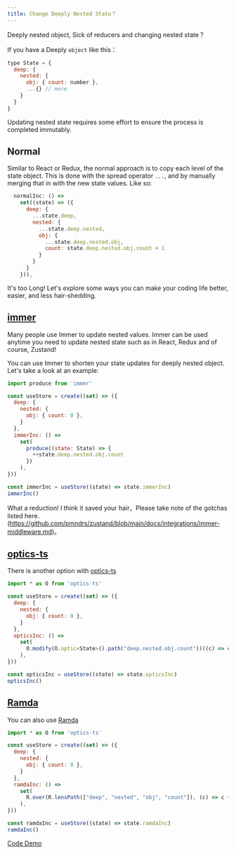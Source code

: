 ```yaml
---
title: Change Deeply Nested State？
---
```


Deeply nested object, Sick of reducers and changing nested state？

If you have a Deeply `object` like this：
```js
type State = {
  deep: {
    nested: {
      obj: { count: number },
      ...{} // more
    }
  }
}
```
Updating nested state requires some effort to ensure the process is completed immutably.


## Normal
Similar to React or Redux, the normal approach is to copy each level of the state object. This is done with the spread operator `...`, and by manually merging that in with the new state values. Like so:
```js
  normalInc: () =>
    set((state) => ({
      deep: {
        ...state.deep,
        nested: {
          ...state.deep.nested,
          obj: {
            ...state.deep.nested.obj,
            count: state.deep.nested.obj.count + 1
          }
        }
      }
    })),
```
It's too Long! Let's explore some ways you can make your coding life better, easier, and less hair-shedding.


## [immer](https://github.com/immerjs/immer)
Many people use Immer to update nested values. Immer can be used anytime you need to update nested state such as in React, Redux and of course, Zustand!

You can use Immer to shorten your state updates for deeply nested object. Let's take a look at an example:
```js
import produce from 'immer'

const useStore = create((set) => ({
  deep: {
    nested: {
      obj: { count: 0 },
    }
  },
  immerInc: () =>
    set(
      produce((state: State) => {
        ++state.deep.nested.obj.count
      })
    ),
}))

const immerInc = useStore((state) => state.immerInc)
immerInc()
```
What a reduction! I think it saved your hair，Please take note of the gotchas listed here.(https://github.com/pmndrs/zustand/blob/main/docs/integrations/immer-middleware.md)。


## [optics-ts](https://github.com/akheron/optics-ts/)
There is another option with [optics-ts](https://github.com/akheron/optics-ts/)
```js
import * as O from 'optics-ts'

const useStore = create((set) => ({
  deep: {
    nested: {
      obj: { count: 0 },
    }
  },
  opticsInc: () =>
    set(
      O.modify(O.optic<State>().path("deep.nested.obj.count"))((c) => c + 1)
    ),
}))

const opticsInc = useStore((state) => state.opticsInc)
opticsInc()
```

## [Ramda](https://ramdajs.com/)
You can also use [Ramda](https://ramdajs.com/)
```js
import * as O from 'optics-ts'

const useStore = create((set) => ({
  deep: {
    nested: {
      obj: { count: 0 },
    }
  },
  ramdaInc: () =>
    set(
      R.over(R.lensPath(["deep", "nested", "obj", "count"]), (c) => c + 1)
    ),
}))

const ramdaInc = useStore((state) => state.ramdaInc)
ramdaInc()
```

[Code Demo](https://codesandbox.io/s/zustand-normal-immer-optics-ramda-updating-ynn3o?file=/src/App.tsx)